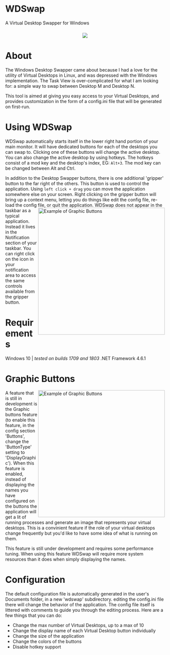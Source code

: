 
# WDSwap
A Virtual Desktop Swapper for Windows

<h3 align="center"><img src="https://i.imgur.com/yD1fBrI.png"></h3>

# About
The Windows Desktop Swapper came about because I had a love for the utility of Virtual Desktops in Linux, and was depressed with the Windows implementation. The Task View is over-complicated for what I am looking for: a simple way to swap between Desktop M and Desktop N.

This tool is aimed at giving you easy access to your Virtual Desktops, and provides customization in the form of a config.ini file that will be generated on first-run.

# Using WDSwap
WDSwap automatically starts itself in the lower right hand portion of your main monitor. It will have dedicated buttons for each of the desktops you can swap to. Clicking one of these buttons will change the active desktop. You can also change the active desktop by using hotkeys. The hotkeys consist of a mod key and the desktop's index, EG: `Alt+3`. The mod key can be changed between Alt and Ctrl. 

In addition to the Desktop Swapper buttons, there is one additional 'gripper' button to the far right of the others. This button is used to control the application. Using `left click + drag` you can move the application somewhere else on your screen. Right clicking on the gripper button will bring up a context menu, letting you do things like edit the config file, re-load the config file, or quit the application.
<img src="https://i.imgur.com/pNYmQ9Z.png" alt="Example of Graphic Buttons" align="right" width="400px">
WDSwap does not appear in the taskbar as a typical application. Instead it lives in the Notification section of your taskbar. You can right click on the icon in your notification area to access the same controls available from the gripper button.

# Requirements
Windows 10    |    _tested on builds 1709 and 1803_
.NET Framework 4.6.1

# Graphic Buttons
<img src="https://i.imgur.com/ZQ0Q9yb.png" alt="Example of Graphic Buttons" align="right" width="400px">
A feature that is still in development is the Graphic buttons feature (to enable this feature, in the config section 'Buttons', change the 'ButtonType' setting to 'DisplayGraphic'). When this feature is enabled, instead of displaying the names you have configured on the buttons the application will get a lit of running processes and generate an image that represents your virtual desktops. This is a convinient feature if the role of your virtual desktops change frequently but you'd like to have some idea of what is running on them.

This feature is still under development and requires some performance tuning. When using this feature WDSwap will require more system resources than it does when simply displaying the names.

# Configuration
The default configuration file is automatically generated in the user's Documents folder, in a new 'wdswap' subdirectory. editing the config.ini file there will change the behavior of the application. The config file itself is littered with comments to guide you through the editing process. Here are a few things that you can do:

  - Change the max number of Virtual Desktops, up to a max of 10
  - Change the display name of each Virtual Desktop button individually
  - Change the size of the application
  - Change the colors of the buttons
  - Disable hotkey support